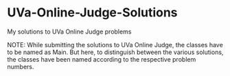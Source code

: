 UVa-Online-Judge-Solutions
==========================

My solutions to UVa Online Judge problems

NOTE: While submitting the solutions to UVa Online Judge, the classes have to be named as Main. But here, to distinguish between the various solutions, the classes have been named according to the respective problem numbers.
